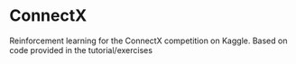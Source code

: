 # ConnectX
Reinforcement learning for the ConnectX competition on Kaggle. Based on code provided in the tutorial/exercises
